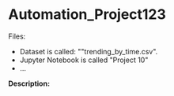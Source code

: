 # Automation_Project123

Files:


<ul>
  <li>Dataset is called: ""trending_by_time.csv". </li>
  <li>Jupyter Notebook is called "Project 10"</li>
  <li>...</li>
</ul>


<b> Description: </b>
